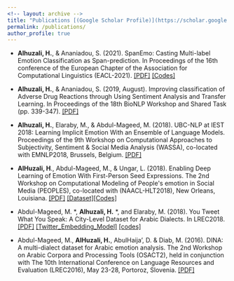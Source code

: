 ```yaml
---
<!-- layout: archive -->
title: "Publications [(Google Scholar Profile)](https://scholar.google.com/citations?user=gLZgtuMAAAAJ&hl=en)"
permalink: /publications/
author_profile: true
---
```

* **Alhuzali, H.**, & Ananiadou, S. (2021). SpanEmo: Casting Multi-label Emotion Classification as Span-prediction. In Proceedings of the 16th conference of the European Chapter of the Association for Computational Linguistics (EACL-2021). [[PDF]](https://arxiv.org/pdf/2101.10038.pdf) [[Codes]](https://github.com/hasanhuz/SpanEmo)

* **Alhuzali, H.**, & Ananiadou, S. (2019, August). Improving classification of Adverse Drug Reactions through Using Sentiment Analysis and Transfer Learning. In Proceedings of the 18th BioNLP Workshop and Shared Task (pp. 339-347). [[PDF]](https://www.aclweb.org/anthology/W19-5036)

* **Alhuzali, H.**, Elaraby, M., & Abdul-Mageed, M. (2018). UBC-NLP at IEST 2018: Learning Implicit Emotion With an Ensemble of Language Models. Proceedings of the 9th Workshop on Computational Approaches to Subjectivity, Sentiment & Social Media Analysis (WASSA), co-located with EMNLP2018, Brussels, Belgium. [[PDF]](http://aclweb.org/anthology/W18-6250)

* **AlHuzali, H**., Abdul-Mageed, M., & Ungar, L. (2018). Enabling Deep Learning of Emotion With First-Person Seed Expressions. The 2nd Workshop on Computational Modeling of People's emotion in Social Media (PEOPLES), co-located with (NAACL-HLT2018), New Orleans, Louisiana. [[PDF]](http://aclweb.org/anthology/W18-1104) [[Dataset]](https://github.com/UBC-NLP/ara_emotion_naacl2018)[[Codes]](https://github.com/hasanhuz/Arabic_emotion_project)

* Abdul-Mageed, M. *, **Alhuzali, H.** *, and Elaraby, M. (2018). You Tweet What You Speak: A City-Level Dataset for Arabic Dialects. In LREC2018.[[PDF]](http://www.lrec-conf.org/proceedings/lrec2018/pdf/929.pdf) [[Twitter_Embedding_Model]](https://drive.google.com/file/d/1hEuNHn2PA7kIf1IK0FUGUskA77YZJ3vO/view) [[codes]](https://github.com/hasanhuz/Location_Analysis_Project) 


* Abdul-Mageed, M., **AlHuzali, H.**, AbulHaija’, D. & Diab, M. (2016). DINA: A multi-dialect dataset for Arabic emotion analysis. The 2nd Workshop on Arabic Corpora and Processing Tools (OSACT2), held in conjunction with The 10th International Conference on Language Resources and Evaluation (LREC2016), May 23-28, Portoroz, Slovenia. [[PDF]](http://www.lrec-conf.org/proceedings/lrec2016/workshops/LREC2016Workshop-OSACT2_Proceedings.pdf#page=34)
